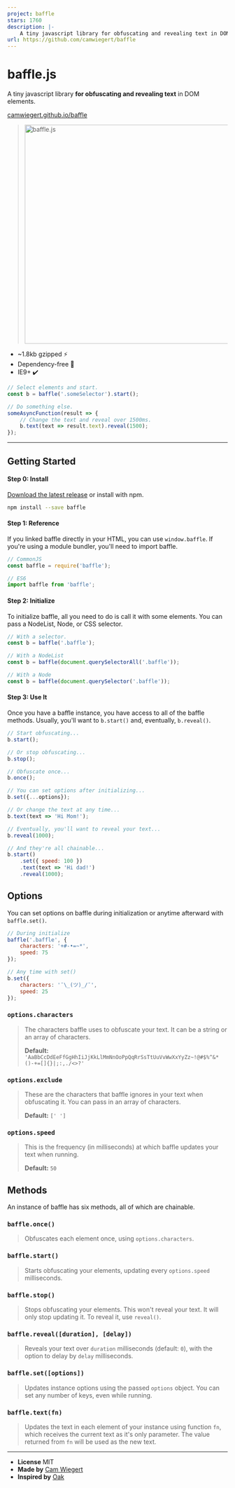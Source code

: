 ```yaml
---
project: baffle
stars: 1760
description: |-
    A tiny javascript library for obfuscating and revealing text in DOM elements. :astonished:
url: https://github.com/camwiegert/baffle
---
```


# baffle.js
A tiny javascript library **for obfuscating and revealing text** in DOM elements.

[camwiegert.github.io/baffle](https://camwiegert.github.io/baffle)

> <img src="https://camwiegert.github.io/baffle/assets/images/baffle.js.png" width="500" alt="baffle.js">


- ~1.8kb gzipped :zap:
- Dependency-free :tada:
- IE9+ :heavy_check_mark:

```javascript
// Select elements and start.
const b = baffle('.someSelector').start();

// Do something else.
someAsyncFunction(result => {
    // Change the text and reveal over 1500ms.
    b.text(text => result.text).reveal(1500);
});
```

---

## Getting Started

#### Step 0: Install

[Download the latest release](https://raw.githubusercontent.com/camwiegert/baffle/master/dist/baffle.min.js) or install with npm.

```sh
npm install --save baffle
```

#### Step 1: Reference
If you linked baffle directly in your HTML, you can use `window.baffle`. If you're using a module bundler, you'll need to import baffle.

```javascript
// CommonJS
const baffle = require('baffle');

// ES6
import baffle from 'baffle';
```

#### Step 2: Initialize
To initialize baffle, all you need to do is call it with some elements. You can pass a NodeList, Node, or CSS selector.

```javascript
// With a selector.
const b = baffle('.baffle');

// With a NodeList
const b = baffle(document.querySelectorAll('.baffle'));

// With a Node
const b = baffle(document.querySelector('.baffle'));
```

#### Step 3: Use It
Once you have a baffle instance, you have access to all of the baffle methods. Usually, you'll want to `b.start()` and, eventually, `b.reveal()`.

```javascript
// Start obfuscating...
b.start();

// Or stop obfuscating...
b.stop();

// Obfuscate once...
b.once();

// You can set options after initializing...
b.set({...options});

// Or change the text at any time...
b.text(text => 'Hi Mom!');

// Eventually, you'll want to reveal your text...
b.reveal(1000);

// And they're all chainable...
b.start()
    .set({ speed: 100 })
    .text(text => 'Hi dad!')
    .reveal(1000);
```

## Options
You can set options on baffle during initialization or anytime afterward with `baffle.set()`.

```javascript
// During initialize
baffle('.baffle', {
    characters: '+#-•=~*',
    speed: 75
});

// Any time with set()
b.set({
    characters: '¯\_(ツ)_/¯',
    speed: 25
});
```

### `options.characters`
> The characters baffle uses to obfuscate your text. It can be a string or an array of characters.
>
> **Default:** `'AaBbCcDdEeFfGgHhIiJjKkLlMmNnOoPpQqRrSsTtUuVvWwXxYyZz~!@#$%^&*()-+=[]{}|;:,./<>?'`

### `options.exclude`
> These are the characters that baffle ignores in your text when obfuscating it. You can pass in an array of characters.
>
> **Default:** `[' ']`

### `options.speed`
> This is the frequency (in milliseconds) at which baffle updates your text when running.
>
> **Default:** `50`

## Methods
An instance of baffle has six methods, all of which are chainable.

### `baffle.once()`
> Obfuscates each element once, using `options.characters`.

### `baffle.start()`
> Starts obfuscating your elements, updating every `options.speed` milliseconds.

### `baffle.stop()`
> Stops obfuscating your elements. This won't reveal your text. It will only stop updating it. To reveal it, use `reveal()`.

### `baffle.reveal([duration], [delay])`
> Reveals your text over `duration` milliseconds (default: `0`), with the option to delay by `delay` milliseconds.

### `baffle.set([options])`
> Updates instance options using the passed `options` object. You can set any number of keys, even while running.

### `baffle.text(fn)`
> Updates the text in each element of your instance using function `fn`, which receives the current text as it's only parameter. The value returned from `fn` will be used as the new text.

---

- **License** MIT
- **Made by** [Cam Wiegert](http://camwiegert.com)
- **Inspired by** [Oak](http://oak.is/)

